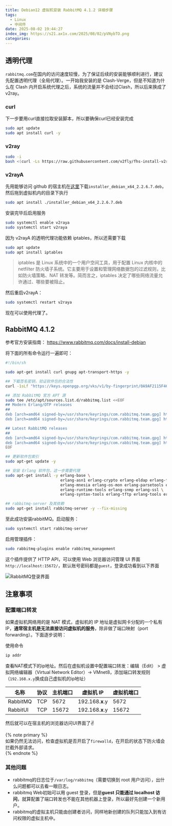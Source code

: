 ```yaml
---
title: Debian12 虚拟机安装 RabbitMQ 4.1.2 详细步骤
tags:
  - Linux
  - 中间件
date: 2025-08-02 19:44:27
index_img: https://s21.ax1x.com/2025/08/02/pVNybTO.png
categories:
---
```


## 透明代理

`rabbitmq.com`在国内的访问速度较慢，为了保证后续的安装能够顺利进行，建议先配置透明代理（全局代理）。一开始我安装的是 Clash-Verge，但是不知道为什么在 Clash 内开启系统代理之后，系统的流量并不会经过Clash，所以后来换成了v2ray。

### curl

下一步要用curl直接拉取安装脚本，所以要确保curl已经安装完成

```bash
sudo apt update
sudo apt install curl -y
```

### v2ray

```bash
sudo -i
bash <(curl -Ls https://raw.githubusercontent.com/v2fly/fhs-install-v2ray/master/install-release.sh)
```

### v2rayA

先用能够访问 github 的宿主机在[这里](https://github.com/v2rayA/v2rayA/releases)下载`installer_debian_x64_2.2.6.7.deb`，然后拖到虚拟机内的目录下执行

```bash
sudo apt install ./installer_debian_x64_2.2.6.7.deb
```

安装完毕后启用服务

```bash
sudo systemctl enable v2raya
sudo systemctl start v2raya
```

因为 v2rayA 的透明代理功能依赖 iptables，所以还需要下载

```bash
sudo apt update
sudo apt install iptables
```

> iptables 是 Linux 系统中的一个用户空间工具，用于配置 Linux 内核中的 netfilter 防火墙子系统。它主要用于设置和管理网络数据包的过滤规则，比如防火墙策略、NAT 转发等。简而言之，iptables 决定了哪些网络流量允许通过、哪些要被阻止。

然后重启v2rayA：

```bash
sudo systemctl restart v2raya
```

现在可以使用代理了。

## RabbitMQ 4.1.2


参考官方安装指南： https://www.rabbitmq.com/docs/install-debian

将下面的所有命令运行一遍即可：

```bash
#!/bin/sh

sudo apt-get install curl gnupg apt-transport-https -y

## 下载签名密钥，验证软件包的合法性
curl -1sLf "https://keys.openpgp.org/vks/v1/by-fingerprint/0A9AF2115F4687BD29803A206B73A36E6026DFCA" | sudo gpg --dearmor | sudo tee /usr/share/keyrings/com.rabbitmq.team.gpg > /dev/null

## 添加 RabbitMQ 官方 APT 源
sudo tee /etc/apt/sources.list.d/rabbitmq.list <<EOF
## Modern Erlang/OTP releases
##
deb [arch=amd64 signed-by=/usr/share/keyrings/com.rabbitmq.team.gpg] https://deb1.rabbitmq.com/rabbitmq-erlang/debian/bookworm bookworm main
deb [arch=amd64 signed-by=/usr/share/keyrings/com.rabbitmq.team.gpg] https://deb2.rabbitmq.com/rabbitmq-erlang/debian/bookworm bookworm main

## Latest RabbitMQ releases
##
deb [arch=amd64 signed-by=/usr/share/keyrings/com.rabbitmq.team.gpg] https://deb1.rabbitmq.com/rabbitmq-server/debian/bookworm bookworm main
deb [arch=amd64 signed-by=/usr/share/keyrings/com.rabbitmq.team.gpg] https://deb2.rabbitmq.com/rabbitmq-server/debian/bookworm bookworm main
EOF

## 更新软件包索引
sudo apt-get update -y

## 安装 Erlang 软件包，这一步需要代理
sudo apt-get install -y erlang-base \
                        erlang-asn1 erlang-crypto erlang-eldap erlang-ftp erlang-inets \
                        erlang-mnesia erlang-os-mon erlang-parsetools erlang-public-key \
                        erlang-runtime-tools erlang-snmp erlang-ssl \
                        erlang-syntax-tools erlang-tftp erlang-tools erlang-xmerl

## rabbitmq-server 及其依赖
sudo apt-get install rabbitmq-server -y --fix-missing
```

至此成功安装rabbitMQ。启动服务：

```bash
sudo systemctl start rabbitmq-server
```

启用管理插件：

```bash
sudo rabbitmq-plugins enable rabbitmq_management
```

这个插件提供了 HTTP API，可以使用 Web 浏览器访问管理 UI 界面`http://localhost:15672/`，默认账号密码都是`guest`，登录成功看到以下界面

![RabbitMQ登录界面](https://s21.ax1x.com/2025/08/02/pVNUSaR.png)

## 注意事项

### 配置端口转发

如果虚拟机网络用的是 NAT 模式，虚拟机的 IP 地址是虚拟网卡分配的一个私有 IP，**通常宿主机是无法直接访问虚拟机的服务**，除非做了端口映射（port forwarding）。下面逐步说明：

使用命令

```bash
ip addr
```

查看NAT模式下的ip地址。然后在虚拟机设置中配置端口转发：编辑（Edit） > 虚拟网络编辑器（Virtual Network Editor）-> VMnet8，添加端口转发规则（`192.168.x.y`换成自己虚拟机的ip地址）

| 名称       | 协议  | 主机端口  | 虚拟机 IP          | 虚拟机端口 |
| -------- | --- | ----- | --------------- | ----- |
| RabbitMQ | TCP | 5672  | 192.168.**x**.y | 5672  |
| RabbitUI | TCP | 15672 | 192.168.**x**.y | 15672 |

然后就可以在宿主机的浏览器访问UI界面了✌️

{% note primary %}  
如果仍然无法访问，检查虚拟机是否开启了`firewalld`，在开启的状态下防火墙会拦截外部请求。  
{% endnote %} 

### 其他问题

- rabbitmq的日志位于`/var/log/rabbitmq`（需要切换到 root 用户访问），出什么问题都可以去看一眼日志。
- rabbitmq Web初始可以用 guest 登录，但是**guest 只能通过 localhost 访问**，就算配置了端口转发也不能在其他机器上登录，所以最好先创建一个新用户。
- rabbitmq的虚拟主机只能由创建者访问，同样地新创建的队列只能加入到有访问权限的虚拟主机中。



